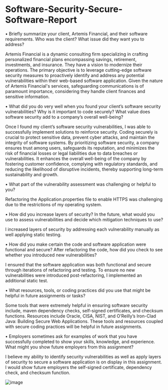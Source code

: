 # Software-Security-Secure-Software-Report

•	Briefly summarize your client, Artemis Financial, and their software requirements. Who was the client? What issue did they want you to address?

Artemis Financial is a dynamic consulting firm specializing in crafting personalized financial plans encompassing savings, retirement, investments, and insurance. They have a vision to modernize their operations. The primary objective is to leverage cutting-edge software security measures to proactively identify and address any potential vulnerabilities within their web-based software application. Given the nature of Artemis Financial's services, safeguarding communications is of paramount importance, considering they handle client finances and sensitive information. 


•	What did you do very well when you found your client’s software security vulnerabilities? Why is it important to code securely? What value does software security add to a company’s overall well-being?

Once I found my client’s software security vulnerabilities, I was able to successfully implement solutions to reinforce security. Coding securely is crucial to protect sensitive data, prevent cyber attacks, and maintain the integrity of software systems. By prioritizing software security, a company ensures trust among users, safeguards its reputation, and minimizes the risk of financial losses or legal liabilities due to data breaches or vulnerabilities. It enhances the overall well-being of the company by fostering customer confidence, complying with regulatory standards, and reducing the likelihood of disruptive incidents, thereby supporting long-term sustainability and growth.


•	What part of the vulnerability assessment was challenging or helpful to you?

Refactoring the Application.properties file to enable HTTPS was challenging due to the restrictions of my operating system.

•	How did you increase layers of security? In the future, what would you use to assess vulnerabilities and decide which mitigation techniques to use?

I increased layers of security by addressing each vulnerability manually as well applying static testing. 

•	How did you make certain the code and software application were functional and secure? After refactoring the code, how did you check to see whether you introduced new vulnerabilities?

I ensured that the software application was both functional and secure through iterations of refactoring and testing. To ensure no new vulnerabilities were introduced post-refactoring, I implemented an additional static test.

•	What resources, tools, or coding practices did you use that might be helpful in future assignments or tasks?

Some tools that were extremely helpful in ensuring software security include, maven dependency checks, self-signed certificates, and checksum functions.  Resources include Oracle, CISA, NIST, and O’Reilly’s Iron-Clad Java: Building Secure Web Applications. These tools and resources coupled with secure coding practices will be helpful in future assignments.

•	Employers sometimes ask for examples of work that you have successfully completed to show your skills, knowledge, and experience. What might you show future employers from this assignment?

I believe my ability to identify security vulnerabilities as well as apply layers of security to secure a software application is on display in this assignment. I would show future employers the self-signed certificate, dependency check, and checksum function.

![image](https://github.com/TeeCain/Software-Security-Secure-Software-Report/assets/111044931/0419df54-d6fc-4f76-a906-d72c0ac49cfe)
